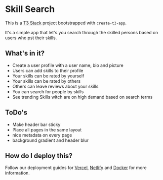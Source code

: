 # Skill Search

This is a [T3 Stack](https://create.t3.gg/) project bootstrapped with `create-t3-app`.

It's a simple app that let's you search through the skilled persons based on users who pst their skills.

## What's in it?

- Create a user profile with a user name, bio and picture
- Users can add skills to their profile
- Your skills can be rated by yourself
- Your skills can be rated by others
- Others can leave reviews about your skills
- You can search for people by skills
- See trending Skills witch are on high demand based on search terms

## ToDo's

- Make header bar sticky
- Place all pages in the same layout
- nice metadata on every page
- background gradient and header blur

## How do I deploy this?

Follow our deployment guides for [Vercel](https://create.t3.gg/en/deployment/vercel), [Netlify](https://create.t3.gg/en/deployment/netlify) and [Docker](https://create.t3.gg/en/deployment/docker) for more information.
